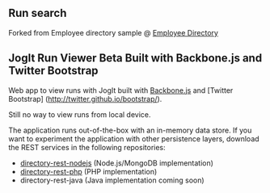 ## Run search ##

Forked from Employee directory sample @ [Employee Directory](http://coenraets.org/directory/#)

## JogIt Run Viewer Beta Built with Backbone.js and Twitter Bootstrap ##

Web app to view runs with JogIt built with [Backbone.js](http://backbonejs.org) and [Twitter Bootstrap] (http://twitter.github.io/bootstrap/).

Still no way to view runs from local device. 


The application runs out-of-the-box with an in-memory data store. If you want to experiment the application with other persistence layers, download the REST services in the following repositories:

- [directory-rest-nodejs](https://github.com/ccoenraets/directory-rest-nodejs) (Node.js/MongoDB implementation)
- [directory-rest-php](https://github.com/ccoenraets/directory-rest-php) (PHP implementation)
- directory-rest-java (Java implementation coming soon)

